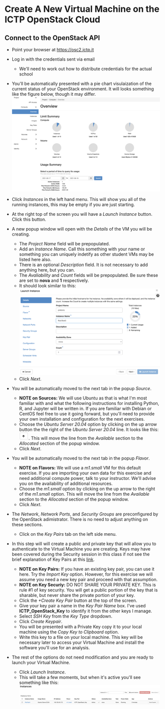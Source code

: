 # Create A New Virtual Machine on the ICTP OpenStack Cloud

## Connect to the OpenStack API
   * Point your browser at https://osc2.ictp.it
   * Log in with the credentials sent via email
      * We'll need to work out how to distribute credentials for the actual school
   * You'll be automatically presented with a pie chart visulaization of the current status of your OpenStack environment. It will looks something like the figure below, though it may differ. 
   ![OpenStack Overview](OpenStack_Overview.png)

   * Click _Instances_ in the left hand menu. This will show you all of the running instances, this may be empty if you are just starting. 
   * At the right top of the screen you will have a _Launch Instance_ button. Click this button. 
   * A new popup window will open with the _Details_ of the VM you will be creating. 
      * The _Project Name_ field will be prepopulated.
      * Add an _Instance Name_. Call this something with your name or something you can uniquely indetify as other student VMs may be listed here also. 
      * There is an optional _Description_ field. It is not necessary to add anything here, but you can.
      * The _Avaliability_ and _Count_ fields will be prepopulated. Be sure these are set to **nova** and **1** respectively. 
      * It should look similar to this:
      ![Instance_Details](Instance_Details.png)
      * Click _Next_.
   * You will be automatically moved to the next tab in the popup _Source_.
      * **NOTE on Sources:** We will use Ubuntu as that is what I'm most familiar with and what the following instructions for installing Python, R, and Jupyter will be written in.  If you are familiar with Debian or CentOS feel free to use it going forward, but you'll need to provide your own installation and configuration for the next exercises.
      * Choose the _Ubuntu Server 20.04_ option by clicking on the up arrow button the the right of the _Ubuntu Server 20.04_ line. It looks like this: <img src="Up_Arrow.png" width="30"/>. This will move the line from the _Available_ section to the _Allocated_ section of the popup window.   
      * Click _Next_.
   * You will be automatically moved to the next tab in the popup _Flavor_.
       * **NOTE on Flavors:** We will use a _m1.small_ VM for this default exercise. If you are importing your own data for this exercise and need additional compute power, talk to your instructor. We'll advise you on the availability of additional resources. 
       * Choose the _m1.small_ option by clicking on the up arrow to the right of the _m1.small_ option. This will move the line from the _Available_ section to the _Allocated_ section of the popup window.  
       * Click _Next_.
   * The _Network_, _Network Ports_, and _Security Groups_ are preconfigured by the OpenStack adimistrator. There is no need to adjust anything on these sections. 
       * Click on the _Key Pairs_ tab on the left side menu. 
   * In this step will will create a public and private key that will allow you to authenticate to the Virtual Machine you are creating. Keys may have been covered during the Security session in this class if not see the brief explanation of Key Pairs at this [link](http://www.crypto-it.net/eng/tools/key-based-authentication.html). 
      *  **NOTE on Key Pairs:** If you have an existing key pair, you can use it here. Try the _Import Key_ option. However, for this exercise we will assume you need a new key pair and proceed with that assumption.
      *  **NOTE on Key Securiy:** DO NOT SHARE YOUR PRIVATE KEY. This is rule #1 of key security. You will get a public portion of the key that is sharable, but never share the private portion of your key. 
      *  Click the _+Create Key Pair_ button at the top of the screen. 
      *  Give your key pair a name in the _Key Pair Name_ box. I've used **ICTP_OpenStack_Key** to identify it from the other keys I manage. 
      *  Select _SSH Key_ from the _Key Type_ dropdown. 
      *  Click _Create Keypair_.
      *  You will be presented with a Private Key copy it to your local machine using the _Copy Key to Clipboard_ option. 
      *  Write this key to a file on your local machine. This key will be necessary later to access your Virtual Machine and install the software you'll use for an analysis.
   * The rest of the options do not need modification and you are ready to launch your Virtual Machine. 
      * Click _Launch Instance_. 
      * This will take a few moments, but when it's active you'll see something like this: ![](Instance_Running.png)    


   
